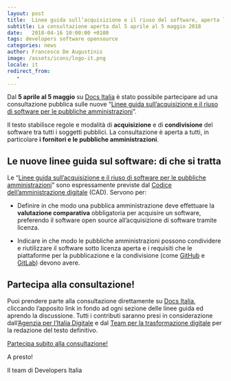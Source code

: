 ```yaml
---
layout: post
title:  Linee guida sull’acquisizione e il riuso del software, aperta la consultazione
subtitle: La consultazione aperta dal 5 aprile al 5 maggio 2018
date:   2018-04-16 10:00:00 +0100
tags: developers software opensource
categories: news
author: Francesco De Augustinis
image: /assets/icons/logo-it.png
locale: it
redirect_from:
   -
---
```


Dal **5 aprile al 5 maggio** su [Docs Italia](https://docs.italia.it/) è stato possibile partecipare ad una consultazione pubblica sulle nuove “[Linee guida sull’acquisizione e il riuso di software per le pubbliche amministrazioni](https://docs.italia.it/italia/developers-italia/lg-acquisizione-e-riuso-software-per-pa-docs/it/stabile/)”.

Il testo stabilisce regole e modalità di **acquisizione** e di **condivisione** del software tra tutti i soggetti pubblici. La consultazione è aperta a tutti, in particolare **i fornitori e le pubbliche amministrazioni**.

## Le nuove linee guida sul software: di che si tratta

Le “[Linee guida sull’acquisizione e il riuso di software per le pubbliche amministrazioni](https://docs.italia.it/italia/developers-italia/lg-acquisizione-e-riuso-software-per-pa-docs/it/stabile/)” sono espressamente previste dal [Codice dell’amministrazione digitale](https://docs.italia.it/italia/piano-triennale-ict/codice-amministrazione-digitale-docs/it/v2017-12-13/_rst/capo6.html) (CAD). Servono per:

* Definire in che modo una pubblica amministrazione deve effettuare la **valutazione comparativa** obbligatoria per acquisire un software, preferendo il software open source all’acquisizione di software tramite licenza.

* Indicare in che modo le pubbliche amministrazioni possono condividere e riutilizzare il software sotto licenza aperta e i requisiti che le piattaforme per la pubblicazione e la condivisione (come [GitHub](https://github.com/) e [GitLab](https://about.gitlab.com/)) devono avere.

## Partecipa alla consultazione!

Puoi prendere parte alla consultazione direttamente su [Docs Italia](https://docs.italia.it/italia/developers-italia/lg-acquisizione-e-riuso-software-per-pa-docs/it/stabile/), cliccando l’apposito link in fondo ad ogni sezione delle linee guida ed aprendo la discussione. Tutti i contributi saranno presi in considerazione dall’[Agenzia per l’Italia Digitale](http://www.agid.gov.it/) e dal [Team per la trasformazione digitale](https://teamdigitale.governo.it/) per la redazione del testo definitivo.

[Partecipa subito alla consultazione!](https://docs.italia.it/italia/developers-italia/lg-acquisizione-e-riuso-software-per-pa-docs/it/stabile/)

A presto!

Il team di Developers Italia
